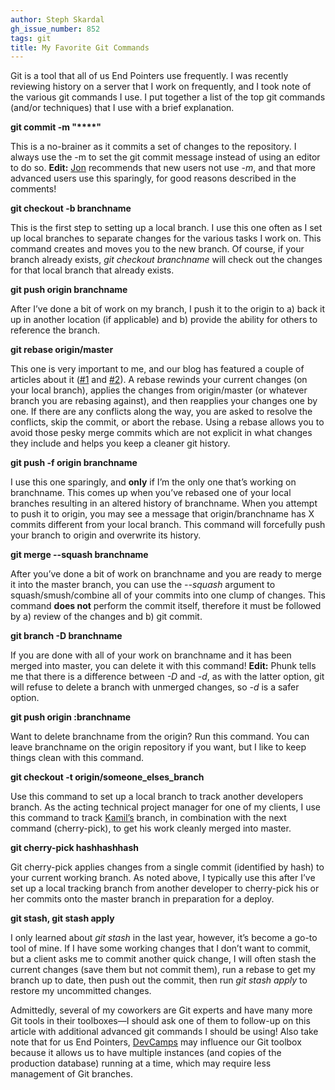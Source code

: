 ```yaml
---
author: Steph Skardal
gh_issue_number: 852
tags: git
title: My Favorite Git Commands
---
```


Git is a tool that all of us End Pointers use frequently. I was recently reviewing history on a server that I work on frequently, and I took note of the various git commands I use. I put together a list of the top git commands (and/or techniques) that I use with a brief explanation.

**git commit -m "****"**

This is a no-brainer as it commits a set of changes to the repository. I always use the -m to set the git commit message instead of using an editor to do so. **Edit:** [Jon](/team/jon_jensen) recommends that new users not use *-m*, and that more advanced users use this sparingly, for good reasons described in the comments!

**git checkout -b branchname**

This is the first step to setting up a local branch. I use this one often as I set up local branches to separate changes for the various tasks I work on. This command creates and moves you to the new branch. Of course, if your branch already exists, *git checkout branchname* will check out the changes for that local branch that already exists.

**git push origin branchname**

After I’ve done a bit of work on my branch, I push it to the origin to a) back it up in another location (if applicable) and b) provide the ability for others to reference the branch.

**git rebase origin/master**

This one is very important to me, and our blog has featured a couple of articles about it ([#1](/blog/2010/10/19/git-branches-and-rebasing) and [#2](/blog/2009/05/28/git-rebase-just-workingness-baked-right)). A rebase rewinds your current changes (on your local branch), applies the changes from origin/master (or whatever branch you are rebasing against), and then reapplies your changes one by one. If there are any conflicts along the way, you are asked to resolve the conflicts, skip the commit, or abort the rebase. Using a rebase allows you to avoid those pesky merge commits which are not explicit in what changes they include and helps you keep a cleaner git history.

**git push -f origin branchname**

I use this one sparingly, and **only** if I’m the only one that’s working on branchname. This comes up when you’ve rebased one of your local branches resulting in an altered history of branchname. When you attempt to push it to origin, you may see a message that origin/branchname has X commits different from your local branch. This command will forcefully push your branch to origin and overwrite its history.

**git merge --squash branchname**

After you’ve done a bit of work on branchname and you are ready to merge it into the master branch, you can use the *--squash* argument to squash/smush/combine all of your commits into one clump of changes. This command **does not** perform the commit itself, therefore it must be followed by a) review of the changes and b) git commit.

**git branch -D branchname**

If you are done with all of your work on branchname and it has been merged into master, you can delete it with this command! **Edit:** Phunk tells me that there is a difference between *-D* and *-d*, as with the latter option, git will refuse to delete a branch with unmerged changes, so *-d* is a safer option.

**git push origin :branchname**

Want to delete branchname from the origin? Run this command. You can leave branchname on the origin repository if you want, but I like to keep things clean with this command.

**git checkout -t origin/someone_elses_branch**

Use this command to set up a local branch to track another developers branch. As the acting technical project manager for one of my clients, I use this command to track [Kamil’s](/team/kamil_ciemniewski) branch, in combination with the next command (cherry-pick), to get his work cleanly merged into master.

**git cherry-pick hashhashhash**

Git cherry-pick applies changes from a single commit (identified by hash) to your current working branch. As noted above, I typically use this after I’ve set up a local tracking branch from another developer to cherry-pick his or her commits onto the master branch in preparation for a deploy.

**git stash, git stash apply**

I only learned about *git stash* in the last year, however, it’s become a go-to tool of mine. If I have some working changes that I don’t want to commit, but a client asks me to commit another quick change, I will often stash the current changes (save them but not commit them), run a rebase to get my branch up to date, then push out the commit, then run *git stash apply* to restore my uncommitted changes.

Admittedly, several of my coworkers are Git experts and have many more Git tools in their toolboxes—​I should ask one of them to follow-up on this article with additional advanced git commands I should be using! Also take note that for us End Pointers, [DevCamps](http://www.devcamps.org/) may influence our Git toolbox because it allows us to have multiple instances (and copies of the production database) running at a time, which may require less management of Git branches.
